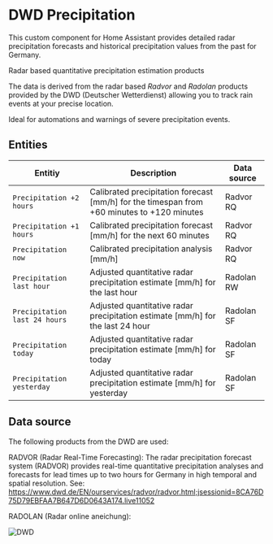 # DWD Precipitation

This custom component for Home Assistant provides detailed radar precipitation forecasts and historical precipitation values from the past for Germany.

Radar based quantitative precipitation estimation products

The data is derived from the radar based *Radvor* and *Radolan* products provided by the DWD (Deutscher Wetterdienst) allowing you to track rain events at your precise location. 

Ideal for automations and warnings of severe precipitation events.

## Entities

Entitiy | Description | Data source |
| ---- | ---- | ---- |
| `Precipitation +2 hours`| Calibrated precipitation forecast [mm/h] for the timespan from +60 minutes to +120 minutes | Radvor RQ |
| `Precipitation +1 hours`| Calibrated precipitation forecast [mm/h] for the next 60 minutes | Radvor RQ |
| `Precipitation now`| Calibrated precipitation analysis [mm/h] | Radvor RQ |
| `Precipitation last hour`| Adjusted quantitative radar precipitation estimate [mm/h] for the last hour | Radolan RW |
| `Precipitation last 24 hours`| Adjusted quantitative radar precipitation estimate [mm/h] for the last 24 hour | Radolan SF |
| `Precipitation today`| Adjusted quantitative radar precipitation estimate [mm/h] for today | Radolan SF |
| `Precipitation yesterday`| Adjusted quantitative radar precipitation estimate [mm/h] for yesterday | Radolan SF |

## Data source

The following products from the DWD are used:

RADVOR (Radar Real-Time Forecasting): The radar precipitation forecast system (RADVOR) provides real-time quantitative precipitation analyses and forecasts for lead times up to two hours for Germany in high temporal and spatial resolution.
See: https://www.dwd.de/EN/ourservices/radvor/radvor.html;jsessionid=8CA76D75D79EBFAA7B647D6D0643A174.live11052

RADOLAN (Radar online aneichung):

![DWD](https://www.dwd.de/EN/service/legal_notice/dwd-logo-png.png?__blob=publicationFile&v=2)